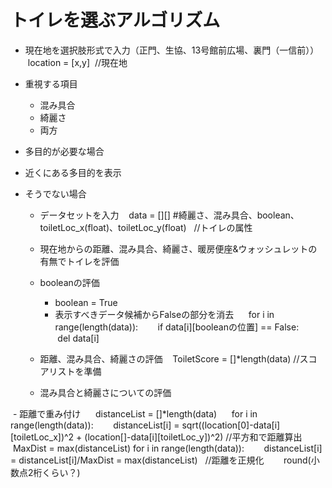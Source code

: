 # トイレを選ぶアルゴリズム

- 現在地を選択肢形式で入力（正門、生協、13号館前広場、裏門（一信前））
  location = [x,y]  //現在地
  
- 重視する項目
   - 混み具合
   - 綺麗さ
   - 両方

- 多目的が必要な場合
- 近くにある多目的を表示

- そうでない場合

  - データセットを入力
    data = [][] #綺麗さ、混み具合、boolean、toiletLoc_x(float)、toiletLoc_y(float)   //トイレの属性
    
   - 現在地からの距離、混み具合、綺麗さ、暖房便座&ウォッシュレットの有無でトイレを評価

  - booleanの評価
    - boolean = True
     - 表示すべきデータ候補からFalseの部分を消去
      for i in range(length(data)):
        if data[i][booleanの位置] == False:
          del data[i]
  
  - 距離、混み具合、綺麗さの評価
    ToiletScore = []*length(data) //スコアリストを準備
    
  - 混み具合と綺麗さについての評価

  - 距離で重み付け
      distanceList = []*length(data)
      for i in range(length(data)):
        distanceList[i] = sqrt((location[0]-data[i][toiletLoc_x])^2 + (location[]-data[i][toiletLoc_y])^2) //平方和で距離算出
      MaxDist = max(distanceList)
      for i in range(length(data)):
        distanceList[i] = distanceList[i]/MaxDist = max(distanceList)   //距離を正規化
        round(小数点2桁くらい？)
